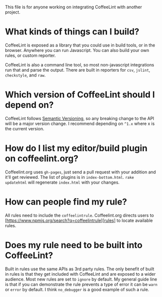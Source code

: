 This file is for anyone working on integrating CoffeeLint with another project.

What kinds of things can I build?
=================================

CoffeeLint is exposed as a library that you could use in build tools, or in the
browser. Anywhere you can run Javascript. You can also build your own rules, or
custom reporter.

CoffeeLint is also a command line tool, so most non-javascript integrations run
that and parse the output. There are built in reporters for `csv`, `jslint`,
`checkstyle`, and `raw`.

Which version of CoffeeLint should I depend on?
===============================================

CoffeeLint follows [Semantic Versioning][semver], so any breaking change to the
API will be a major version change. I recommend depending on `^1.x` where x is
the current version.

How do I list my editor/build plugin on coffeelint.org?
=======================================================

Coffeelint.org uses `gh-pages`, just send a pull request with your addition and
it'll get reviewed. The list of plugins is in `index-bottom.html`. `rake
updatehtml` will regenerate `index.html` with your changes.

How can people find my rule?
============================

All rules need to include the `coffeelintrule`. Coffeelint.org directs users to
[https://www.npmjs.org/search?q=coffeelintrule][rules] to locate available
rules.

Does my rule need to be built into CoffeeLint?
==============================================

Built in rules use the same APIs as 3rd party rules. The only benefit of built
in rules is that they get included with CoffeeLint and are exposed to a wider
audience. Most new rules are set to `ignore` by default. My general guide line
is that if you can demonstrate the rule prevents a type of error it can be
`warn` or `error` by default. I think `no_debugger` is a good example of such a
rule.

[semver]: semver.org
[rules]: https://www.npmjs.org/search?q=coffeelintrule
